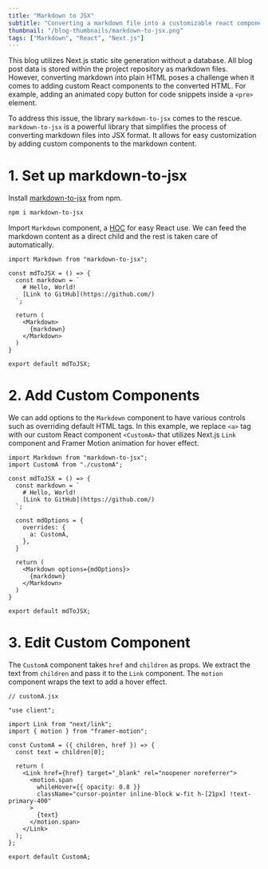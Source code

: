 ```yaml
---
title: "Markdown to JSX"
subtitle: "Converting a markdown file into a customizable react component"
thumbnail: "/blog-thumbnails/markdown-to-jsx.png"
tags: ["Markdown", "React", "Next.js"]
---
```


This blog utilizes Next.js static site generation without a database. All blog post data is stored within the project repository as markdown files. However, converting markdown into plain HTML poses a challenge when it comes to adding custom React components to the converted HTML. For example, adding an animated copy button for code snippets inside a `<pre>` element.

To address this issue, the library `markdown-to-jsx` comes to the rescue. `markdown-to-jsx` is a powerful library that simplifies the process of converting markdown files into JSX format. It allows for easy customization by adding custom components to the markdown content.

# 1. Set up markdown-to-jsx

Install [markdown-to-jsx](https://www.npmjs.com/package/markdown-to-jsx) from npm.

```zsh
npm i markdown-to-jsx
```

Import `Markdown` component, a [HOC](https://legacy.reactjs.org/docs/higher-order-components.html) for easy React use. We can feed the markdown content as a direct child and the rest is taken care of automatically.

```JSX
import Markdown from "markdown-to-jsx";

const mdToJSX = () => {
  const markdown = `
    # Hello, World!
    [Link to GitHub](https://github.com/)
  `;

  return (
    <Markdown>
      {markdown}
    </Markdown>
  )
}

export default mdToJSX;
```

# 2. Add Custom Components

We can add options to the `Markdown` component to have various controls such as overriding default HTML tags. In this example, we replace `<a>` tag with our custom React component `<CustomA>` that utilizes Next.js `Link` component and Framer Motion animation for hover effect.

```JSX
import Markdown from "markdown-to-jsx";
import CustomA from "./customA";

const mdToJSX = () => {
  const markdown = `
    # Hello, World!
    [Link to GitHub](https://github.com/)
  `;

  const mdOptions = {
    overrides: {
      a: CustomA,
    },
  }

  return (
    <Markdown options={mdOptions}>
      {markdown}
    </Markdown>
  )
}

export default mdToJSX;

```

# 3. Edit Custom Component

The `CustomA` component takes `href` and `children` as props. We extract the text from `children` and pass it to the `Link` component. The `motion` component wraps the text to add a hover effect.

```JSX
// customA.jsx

"use client";

import Link from "next/link";
import { motion } from "framer-motion";

const CustomA = ({ children, href }) => {
  const text = children[0];

  return (
    <Link href={href} target="_blank" rel="noopener noreferrer">
      <motion.span
        whileHover={{ opacity: 0.8 }}
        className="cursor-pointer inline-block w-fit h-[21px] !text-primary-400"
      >
        {text}
      </motion.span>
    </Link>
  );
};

export default CustomA;
```
